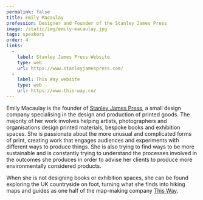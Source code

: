 ```yaml
---
permalink: false
title: Emily Macaulay
profession: Designer and Founder of the Stanley James Press
image: /static/img/emily-macaulay.jpg
tags: speakers
order: 4
links:
  -
    label: Stanley James Press Website
    type: web
    url: https://www.stanleyjamespress.com/
  -
    label: This Way website
    type: web
    url: https://www.this-way.co/
---
```


Emily Macaulay is the founder of [Stanley James Press](https://www.stanleyjamespress.com/), a small design company specialising in the design and production of printed goods. The majority of her work involves helping artists, photographers and organisations design printed materials, bespoke books and exhibition spaces. She is passionate about the more unusual and complicated forms of print, creating work that engages audiences and experiments with different ways to produce things. She is also trying to find ways to be more sustainable and is constantly trying to understand the processes involved in the outcomes she produces in order to advise her clients to produce more environmentally considered products.

When she is not designing books or exhibition spaces, she can be found exploring the UK countryside on foot, turning what she finds into hiking maps and guides as one half of the map-making company [This Way](https://www.this-way.co/).
